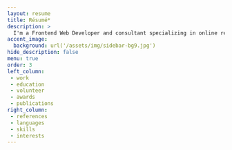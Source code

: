 ```yaml
---
layout: resume
title: Résumé*
description: >
  I'm a Frontend Web Developer and consultant specializing in online retail, Shopify, and user experience design. 
accent_image: 
  background: url('/assets/img/sidebar-bg9.jpg')
hide_description: false
menu: true
order: 3
left_column:
 - work
 - education
 - volunteer
 - awards
 - publications
right_column:
 - references
 - languages
 - skills
 - interests
---
```

